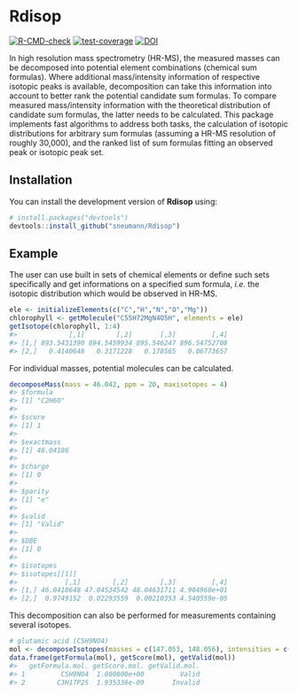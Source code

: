 
<!-- README.md is generated from README.Rmd. Please edit that file -->

# Rdisop

<!-- badges: start -->

[![R-CMD-check](https://github.com/janlisec/Rdisop/actions/workflows/R-CMD-check.yaml/badge.svg)](https://github.com/janlisec/Rdisop/actions/workflows/R-CMD-check.yaml)
[![test-coverage](https://github.com/janlisec/Rdisop/actions/workflows/test-coverage.yaml/badge.svg)](https://github.com/janlisec/Rdisop/actions/workflows/test-coverage.yaml)
[![DOI](https://img.shields.io/badge/doi-10.1093/bioinformatics/btm631-yellow.svg)](https://doi.org/10.1093/bioinformatics/btm631)
<!-- badges: end -->

In high resolution mass spectrometry (HR-MS), the measured masses can be
decomposed into potential element combinations (chemical sum formulas).
Where additional mass/intensity information of respective isotopic peaks
is available, decomposition can take this information into account to
better rank the potential candidate sum formulas. To compare measured
mass/intensity information with the theoretical distribution of
candidate sum formulas, the latter needs to be calculated. This package
implements fast algorithms to address both tasks, the calculation of
isotopic distributions for arbitrary sum formulas (assuming a HR-MS
resolution of roughly 30,000), and the ranked list of sum formulas
fitting an observed peak or isotopic peak set.

## Installation

You can install the development version of **Rdisop** using:

``` r
# install.packages("devtools")
devtools::install_github("sneumann/Rdisop")
```

## Example

The user can use built in sets of chemical elements or define such sets
specifically and get informations on a specified sum formula, *i.e.* the
isotopic distribution which would be observed in HR-MS.

``` r
ele <- initializeElements(c("C","H","N","O","Mg"))
chlorophyll <- getMolecule("C55H72MgN4O5H", elements = ele)
getIsotope(chlorophyll, 1:4)
#>             [,1]        [,2]       [,3]         [,4]
#> [1,] 893.5431390 894.5459934 895.546247 896.54752708
#> [2,]   0.4140648   0.3171228   0.178565   0.06773657
```

For individual masses, potential molecules can be calculated.

``` r
decomposeMass(mass = 46.042, ppm = 20, maxisotopes = 4)
#> $formula
#> [1] "C2H6O"
#> 
#> $score
#> [1] 1
#> 
#> $exactmass
#> [1] 46.04186
#> 
#> $charge
#> [1] 0
#> 
#> $parity
#> [1] "e"
#> 
#> $valid
#> [1] "Valid"
#> 
#> $DBE
#> [1] 0
#> 
#> $isotopes
#> $isotopes[[1]]
#>            [,1]        [,2]        [,3]         [,4]
#> [1,] 46.0418648 47.04534542 48.04631711 4.904960e+01
#> [2,]  0.9749152  0.02293559  0.00210353 4.540559e-05
```

This decomposition can also be performed for measurements containing
several isotopes.

``` r
# glutamic acid (C5H9NO4)
mol <- decomposeIsotopes(masses = c(147.053, 148.056), intensities = c(93, 5.8))
data.frame(getFormula(mol), getScore(mol), getValid(mol))
#>   getFormula.mol. getScore.mol. getValid.mol.
#> 1         C5H9NO4  1.000000e+00         Valid
#> 2        C3H17P2S  1.935336e-09       Invalid
```
